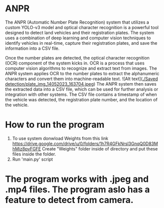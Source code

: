 # ANPR
The ANPR (Automatic Number Plate Recognition) system that utilizes a custom YOLO-v3 model and optical character recognition is a powerful tool designed to detect land vehicles and their registration plates. The system uses a combination of deep learning and computer vision techniques to identify vehicles in real-time, capture their registration plates, and save the information into a CSV file.

Once the number plates are detected, the optical character recognition (OCR) component of the system kicks in. OCR is a process that uses computer vision algorithms to recognize and extract text from images. The ANPR system applies OCR to the number plates to extract the alphanumeric characters and convert them into machine-readable text.
![Alt text]([./Saved detection/plate_img_14052023_163704.jpeg](https://github.com/sobsdavlatov/ANPR-YOLOv3/blob/master/Saved%20detection/plate_img_14052023_163704.jpeg))
The ANPR system then saves the extracted data into a CSV file, which can be used for further analysis or integration with other systems. The CSV file contains a timestamp of when the vehicle was detected, the registration plate number, and the location of the vehicle.
# How to run the program
1. To use system donwload Weights from this link https://drive.google.com/drive/u/0/folders/1h7R4GFkNrsl3GnqQ0D83MhMiz8pvFGFE Create "Weights" folder inside of directory and put these files inside the folder. 
2. Run 'main.py' script
# The program works with .jpeg and .mp4 files. The program aslo has a feature to detect from camera. 
